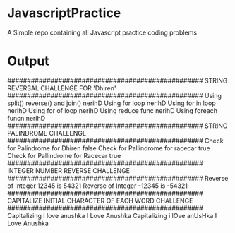 # JavascriptPractice
A Simple repo containing all Javascript practice coding problems

# Output

##################################################
STRING REVERSAL CHALLENGE FOR 'Dhiren'
##################################################
Using split() reverse() and join()  nerihD
Using for loop                      nerihD
Using for in loop                   nerihD
Using for of loop                   nerihD
Using reduce func                   nerihD
Using foreach funcn                 nerihD
##################################################
STRING PALINDROME CHALLENGE
##################################################
Check for Palindrome for Dhiren    false
Check for Pallindrome for racecar   true
Check for Pallindrome for Racecar   true
##################################################
INTEGER NUMBER REVERSE CHALLENGE
##################################################
Reverse of Integer 12345 is         54321
Reverse of Integer -12345 is        -54321
##################################################
CAPITALIZE INITIAL CHARACTER OF EACH WORD CHALLENGE
##################################################
Capitalizing I love anushka         I Love Anushka
Capitalizing i lOve anUsHka         I Love Anushka
